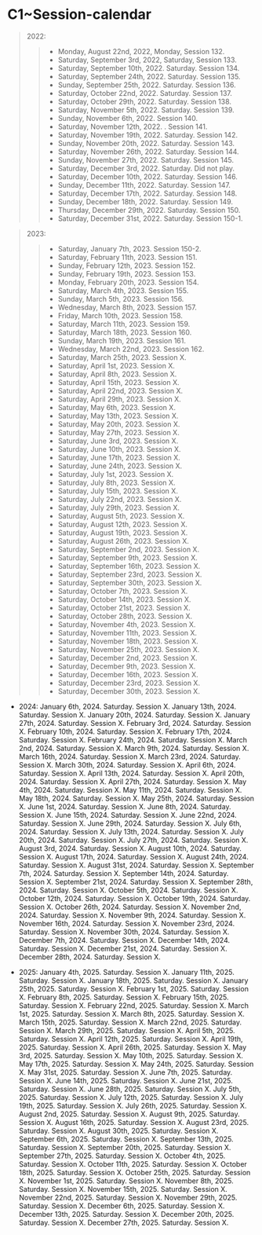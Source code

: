 # C1~Session-calendar

> 2022:
>> - Monday, August 22nd, 2022, Monday, Session 132.
>> - Saturday, September 3rd, 2022, Saturday, Session 133.
>> - Saturday, September 10th, 2022. Saturday. Session 134.
>> - Saturday, September 24th, 2022. Saturday. Session 135.
>> - Sunday, September 25th, 2022. Saturday. Session 136.
>> - Saturday, October 22nd, 2022. Saturday. Session 137.
>> - Saturday, October 29th, 2022. Saturday. Session 138.
>> - Saturday, November 5th, 2022. Saturday. Session 139.
>> - Sunday, November 6th, 2022. Session 140.
>> - Saturday, November 12th, 2022. . Session 141.
>> - Saturday, November 19th, 2022. Saturday. Session 142.
>> - Sunday, November 20th, 2022. Saturday. Session 143.
>> - Saturday, November 26th, 2022. Saturday. Session 144.
>> - Sunday, November 27th, 2022. Saturday. Session 145.
>> - Saturday, December 3rd, 2022. Saturday. Did not play.
>> - Saturday, December 10th, 2022. Saturday. Session 146.
>> - Sunday, December 11th, 2022. Saturday. Session 147.
>> - Saturday, December 17th, 2022. Saturday. Session 148.
>> - Sunday, December 18th, 2022. Saturday. Session 149.
>> - Thursday, December 29th, 2022. Saturday. Session 150.
>> - Saturday, December 31st, 2022. Saturday. Session 150-1.

> 2023:
>> - Saturday, January 7th, 2023. Session 150-2.
>> - Saturday, February 11th, 2023. Session 151.
>> - Sunday, February 12th, 2023. Session 152.
>> - Sunday, February 19th, 2023. Session 153.
>> - Monday, February 20th, 2023. Session 154.
>> - Saturday, March 4th, 2023. Session 155.
>> - Sunday, March 5th, 2023. Session 156.
>> - Wednesday, March 8th, 2023. Session 157.
>> - Friday, March 10th, 2023. Session 158.
>> - Saturday, March 11th, 2023. Session 159.
>> - Saturday, March 18th, 2023. Session 160.
>> - Sunday, March 19th, 2023. Session 161.
>> - Wednesday, March 22nd, 2023. Session 162.
>> - Saturday, March 25th, 2023. Session X.
>> - Saturday, April 1st, 2023. Session X.
>> - Saturday, April 8th, 2023. Session X.
>> - Saturday, April 15th, 2023. Session X.
>> - Saturday, April 22nd, 2023. Session X.
>> - Saturday, April 29th, 2023. Session X.
>> - Saturday, May 6th, 2023. Session X.
>> - Saturday, May 13th, 2023. Session X.
>> - Saturday, May 20th, 2023. Session X.
>> - Saturday, May 27th, 2023. Session X.
>> - Saturday, June 3rd, 2023. Session X.
>> - Saturday, June 10th, 2023. Session X.
>> - Saturday, June 17th, 2023. Session X.
>> - Saturday, June 24th, 2023. Session X.
>> - Saturday, July 1st, 2023. Session X.
>> - Saturday, July 8th, 2023. Session X.
>> - Saturday, July 15th, 2023. Session X.
>> - Saturday, July 22nd, 2023. Session X.
>> - Saturday, July 29th, 2023. Session X.
>> - Saturday, August 5th, 2023. Session X.
>> - Saturday, August 12th, 2023. Session X.
>> - Saturday, August 19th, 2023. Session X.
>> - Saturday, August 26th, 2023. Session X.
>> - Saturday, September 2nd, 2023. Session X.
>> - Saturday, September 9th, 2023. Session X.
>> - Saturday, September 16th, 2023. Session X.
>> - Saturday, September 23rd, 2023. Session X.
>> - Saturday, September 30th, 2023. Session X.
>> - Saturday, October 7th, 2023. Session X.
>> - Saturday, October 14th, 2023. Session X.
>> - Saturday, October 21st, 2023. Session X.
>> - Saturday, October 28th, 2023. Session X.
>> - Saturday, November 4th, 2023. Session X.
>> - Saturday, November 11th, 2023. Session X.
>> - Saturday, November 18th, 2023. Session X.
>> - Saturday, November 25th, 2023. Session X.
>> - Saturday, December 2nd, 2023. Session X.
>> - Saturday, December 9th, 2023. Session X.
>> - Saturday, December 16th, 2023. Session X.
>> - Saturday, December 23rd, 2023. Session X.
>> - Saturday, December 30th, 2023. Session X.

- 2024:
January 6th, 2024. Saturday. Session X.
January 13th, 2024. Saturday. Session X.
January 20th, 2024. Saturday. Session X.
January 27th, 2024. Saturday. Session X.
February 3rd, 2024. Saturday. Session X.
February 10th, 2024. Saturday. Session X.
February 17th, 2024. Saturday. Session X.
February 24th, 2024. Saturday. Session X.
March 2nd, 2024. Saturday. Session X.
March 9th, 2024. Saturday. Session X.
March 16th, 2024. Saturday. Session X.
March 23rd, 2024. Saturday. Session X.
March 30th, 2024. Saturday. Session X.
April 6th, 2024. Saturday. Session X.
April 13th, 2024. Saturday. Session X.
April 20th, 2024. Saturday. Session X.
April 27th, 2024. Saturday. Session X.
May 4th, 2024. Saturday. Session X.
May 11th, 2024. Saturday. Session X.
May 18th, 2024. Saturday. Session X.
May 25th, 2024. Saturday. Session X.
June 1st, 2024. Saturday. Session X.
June 8th, 2024. Saturday. Session X.
June 15th, 2024. Saturday. Session X.
June 22nd, 2024. Saturday. Session X.
June 29th, 2024. Saturday. Session X.
July 6th, 2024. Saturday. Session X.
July 13th, 2024. Saturday. Session X.
July 20th, 2024. Saturday. Session X.
July 27th, 2024. Saturday. Session X.
August 3rd, 2024. Saturday. Session X.
August 10th, 2024. Saturday. Session X.
August 17th, 2024. Saturday. Session X.
August 24th, 2024. Saturday. Session X.
August 31st, 2024. Saturday. Session X.
September 7th, 2024. Saturday. Session X.
September 14th, 2024. Saturday. Session X.
September 21st, 2024. Saturday. Session X.
September 28th, 2024. Saturday. Session X.
October 5th, 2024. Saturday. Session X.
October 12th, 2024. Saturday. Session X.
October 19th, 2024. Saturday. Session X.
October 26th, 2024. Saturday. Session X.
November 2nd, 2024. Saturday. Session X.
November 9th, 2024. Saturday. Session X.
November 16th, 2024. Saturday. Session X.
November 23rd, 2024. Saturday. Session X.
November 30th, 2024. Saturday. Session X.
December 7th, 2024. Saturday. Session X.
December 14th, 2024. Saturday. Session X.
December 21st, 2024. Saturday. Session X.
December 28th, 2024. Saturday. Session X.

- 2025:
January 4th, 2025. Saturday. Session X.
January 11th, 2025. Saturday. Session X.
January 18th, 2025. Saturday. Session X.
January 25th, 2025. Saturday. Session X.
February 1st, 2025. Saturday. Session X.
February 8th, 2025. Saturday. Session X.
February 15th, 2025. Saturday. Session X.
February 22nd, 2025. Saturday. Session X.
March 1st, 2025. Saturday. Session X.
March 8th, 2025. Saturday. Session X.
March 15th, 2025. Saturday. Session X.
March 22nd, 2025. Saturday. Session X.
March 29th, 2025. Saturday. Session X.
April 5th, 2025. Saturday. Session X.
April 12th, 2025. Saturday. Session X.
April 19th, 2025. Saturday. Session X.
April 26th, 2025. Saturday. Session X.
May 3rd, 2025. Saturday. Session X.
May 10th, 2025. Saturday. Session X.
May 17th, 2025. Saturday. Session X.
May 24th, 2025. Saturday. Session X.
May 31st, 2025. Saturday. Session X.
June 7th, 2025. Saturday. Session X.
June 14th, 2025. Saturday. Session X.
June 21st, 2025. Saturday. Session X.
June 28th, 2025. Saturday. Session X.
July 5th, 2025. Saturday. Session X.
July 12th, 2025. Saturday. Session X.
July 19th, 2025. Saturday. Session X.
July 26th, 2025. Saturday. Session X.
August 2nd, 2025. Saturday. Session X.
August 9th, 2025. Saturday. Session X.
August 16th, 2025. Saturday. Session X.
August 23rd, 2025. Saturday. Session X.
August 30th, 2025. Saturday. Session X.
September 6th, 2025. Saturday. Session X.
September 13th, 2025. Saturday. Session X.
September 20th, 2025. Saturday. Session X.
September 27th, 2025. Saturday. Session X.
October 4th, 2025. Saturday. Session X.
October 11th, 2025. Saturday. Session X.
October 18th, 2025. Saturday. Session X.
October 25th, 2025. Saturday. Session X.
November 1st, 2025. Saturday. Session X.
November 8th, 2025. Saturday. Session X.
November 15th, 2025. Saturday. Session X.
November 22nd, 2025. Saturday. Session X.
November 29th, 2025. Saturday. Session X.
December 6th, 2025. Saturday. Session X.
December 13th, 2025. Saturday. Session X.
December 20th, 2025. Saturday. Session X.
December 27th, 2025. Saturday. Session X.

